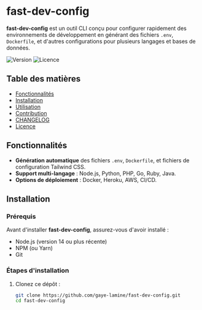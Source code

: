 # fast-dev-config

**fast-dev-config** est un outil CLI conçu pour configurer rapidement des environnements de développement en générant des fichiers `.env`, `Dockerfile`, et d'autres configurations pour plusieurs langages et bases de données.

![Version](https://img.shields.io/badge/version-1.0.0-blue)
![Licence](https://img.shields.io/badge/licence-ISC-green)

## Table des matières
- [Fonctionnalités](#fonctionnalités)
- [Installation](#installation)
- [Utilisation](#utilisation)
- [Contribution](#contribution)
- [CHANGELOG](#changelog)
- [Licence](#licence)

## Fonctionnalités

- **Génération automatique** des fichiers `.env`, `Dockerfile`, et fichiers de configuration Tailwind CSS.
- **Support multi-langage** : Node.js, Python, PHP, Go, Ruby, Java.
- **Options de déploiement** : Docker, Heroku, AWS, CI/CD.

## Installation

### Prérequis

Avant d'installer **fast-dev-config**, assurez-vous d'avoir installé :

- Node.js (version 14 ou plus récente)
- NPM (ou Yarn)
- Git

### Étapes d'installation

1. Clonez ce dépôt :
   ```bash
   git clone https://github.com/gaye-lamine/fast-dev-config.git
   cd fast-dev-config
